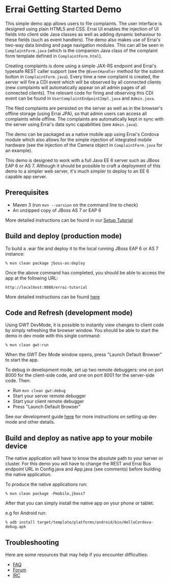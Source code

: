 Errai Getting Started Demo
=====================

This simple demo app allows users to file complaints. The user interface is designed using plain HTML5 and CSS. Errai UI enables the injection of UI fields into client side Java classes as well as adding dynamic behaviour to these fields (such as event handlers). The demo also makes use of Errai's two-way data binding and page navigation modules. This can all be seen in `ComplaintForm.java` (which is the companion Java class of the complaint form template defined in `ComplaintForm.html`).

Creating complaints is done using a simple JAX-RS endpoint and Errai's typesafe REST caller support (see the `@EventHandler` method for the submit button in `ComplaintForm.java`). Every time a new complaint is created, the server will fire a CDI event which will be observed by all connected clients (new complaints will automatically appear on all admin pages of all connected clients). The relevant code for firing and observing this CDI event can be found in `UserComplaintEndpointImpl.java` and `Admin.java`.  

The filed complaints are persisted on the server as well as in the browser's offline storage (using Errai JPA), so that admin users can access all complaints while offline. The complaints are automatically kept in sync with the server using Errai's data sync capabilities (see `Admin.java`).

The demo can be packaged as a native mobile app using Errai's Cordova module which also allows for the simple injection of integrated mobile hardware (see the injection of the Camera object in `ComplaintForm.java` for an example).

This demo is designed to work with a full Java EE 6 server such as JBoss EAP 6 or AS 7. Although it should be possible to craft a deployment of this demo to a simpler web server, it's much simpler to deploy to an EE 6 capable app server.

Prerequisites
-------------

 * Maven 3 (run `mvn --version` on the command line to check)
 * An unzipped copy of JBoss AS 7 or EAP 6

 More detailed instructions can be found in our [Setup Tutorial](tutorial-guide/SETUP.adoc)

Build and deploy (production mode)
----------------

To build a .war file and deploy it to the local running JBoss EAP 6 or AS 7 instance:

    % mvn clean package jboss-as:deploy

Once the above command has completed, you should be able to access the app at the following URL:

    http://localhost:8080/errai-tutorial

More detailed instructions can be found [here](tutorial-guide/RUN.adoc)

Code and Refresh (development mode)
----------------

Using GWT DevMode, it is possible to instantly view changes to client code by simply refreshing the browser window. You should be able to start the demo in dev mode with this single command:

    % mvn clean gwt:run

When the GWT Dev Mode window opens, press "Launch Default Browser" to start the app.

To debug in development mode, set up two remote debuggers: one on port 8000 for the client-side code, and one on port 8001 for the server-side code. Then:
* Run `mvn clean gwt:debug`
* Start your server remote debugger
* Start your client remote debugger
* Press "Launch Default Browser"

See our development guide [here](tutorial-guide/DEVELOP.adoc) for more instructions on setting up dev mode and other details.

Build and deploy as native app to your mobile device
-----------------------------------------------------

The native application will have to know the absolute path to your server or cluster. For this demo you will have to change the REST and Errai Bus endpoint URL in Config.java and App.java (see comments) before building the native application.

To produce the native applications run:

    % mvn clean package -Pmobile,jboss7

After that you can simply install the native app on your phone or tablet. 

e.g for Android run:

    % adb install target/template/platforms/android/bin/HelloCordova-debug.apk

Troubleshooting
---------------

Here are some resources that may help if you encounter difficulties:
* [FAQ](tutorial-guide/FAQ.adoc)
* [Forum](https://community.jboss.org/en/errai)
* [IRC](irc://freenode.net/errai)
